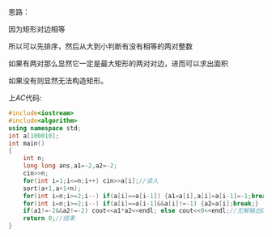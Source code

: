 思路：

因为矩形对边相等

所以可以先排序，然后从大到小判断有没有相等的两对整数

如果有两对那么显然它一定是最大矩形的两对对边，进而可以求出面积

如果没有则显然无法构造矩形。

上$AC$代码:

```cpp
#include<iostream>
#include<algorithm>
using namespace std;
int a[100010];
int main()
{
    int n;
    long long ans,a1=-2,a2=-2;
    cin>>n;
    for(int i=1;i<=n;i++) cin>>a[i];//读入
    sort(a+1,a+1+n);
    for(int i=n;i>=2;i--) if(a[i]==a[i-1]) {a1=a[i],a[i]=a[i-1]=-1;break;}//设置为-1表示去掉，不在第二次里面再找到一次
    for(int i=n;i>=2;i--) if(a[i]==a[i-1]&&a[i]!=-1) {a2=a[i];break;}
    if(a1!=-2&&a2!=-2) cout<<a1*a2<<endl; else cout<<0<<endl;//无解输出0
    return 0;//结束
}
```